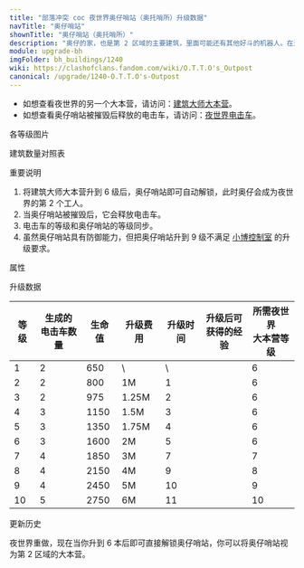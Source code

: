 ```yaml
---
title: "部落冲突 coc 夜世界奥仔哨站（奥托哨所）升级数据"
navTitle: "奥仔哨站"
shownTitle: "奥仔哨站（奥托哨所）"
description: "奥仔的家，也是第 2 区域的主要建筑，里面可能还有其他好斗的机器人。在进攻中摧毁奥仔哨站可额外获得一颗胜利之星。"
module: upgrade-bh
imgFolder: bh_buildings/1240
wiki: https://clashofclans.fandom.com/wiki/O.T.T.O's_Outpost
canonical: /upgrade/1240-O.T.T.O's-Outpost
---
```


- 如想查看夜世界的另一个大本营，请访问：[建筑大师大本营](/upgrade/1200-Builder-Hall)。
- 如想查看奥仔哨站被摧毁后释放的电击车，请访问：[夜世界电击车](/upgrade/1241-Zappy)。

<UnitInfo :folder="$frontmatter.imgFolder" imgSrc="O.T.T.O's_Outpost10.png" :imgAlt="$frontmatter.navTitle"
    description="奥仔的家，也是第 2 区域的主要建筑，里面可能还有其他好斗的机器人。<br>在进攻中摧毁奥仔哨站可额外获得一颗胜利之星。" />

<SmallTitle>各等级图片</SmallTitle>

<Panel>
    <UnitImgGroup :folder="$frontmatter.imgFolder">
        <UnitImg imgTitle="1 级" imgSrc="O.T.T.O's_Outpost1_thumb.png" imgHd="O.T.T.O's_Outpost1.png" />
        <UnitImg imgTitle="2 级" imgSrc="O.T.T.O's_Outpost2_thumb.png" imgHd="O.T.T.O's_Outpost2.png" />
        <UnitImg imgTitle="3 级" imgSrc="O.T.T.O's_Outpost3_thumb.png" imgHd="O.T.T.O's_Outpost3.png" />
        <UnitImg imgTitle="4 级" imgSrc="O.T.T.O's_Outpost4_thumb.png" imgHd="O.T.T.O's_Outpost4.png" />
        <UnitImg imgTitle="5 级" imgSrc="O.T.T.O's_Outpost5_thumb.png" imgHd="O.T.T.O's_Outpost5.png" />
        <UnitImg imgTitle="6 级" imgSrc="O.T.T.O's_Outpost6_thumb.png" imgHd="O.T.T.O's_Outpost6.png" />
        <UnitImg imgTitle="7 级" imgSrc="O.T.T.O's_Outpost7_thumb.png" imgHd="O.T.T.O's_Outpost7.png" />
        <UnitImg imgTitle="8 级" imgSrc="O.T.T.O's_Outpost8_thumb.png" imgHd="O.T.T.O's_Outpost8.png" />
        <UnitImg imgTitle="9 级" imgSrc="O.T.T.O's_Outpost9_thumb.png" imgHd="O.T.T.O's_Outpost9.png" />
        <UnitImg imgTitle="10 级" imgSrc="O.T.T.O's_Outpost10_thumb.png" imgHd="O.T.T.O's_Outpost10.png" />
    </UnitImgGroup>
</Panel>

<SmallTitle>建筑数量对照表</SmallTitle>

<BuildingNum>
    <BuildingNumRow title="大本等级" num="1 - 5, 6 - 10" />
    <BuildingNumRow title="合计" num="0, 1" />
    <BuildingNumRow title="第一区域的建筑数量上限" num="\, 0" />
    <BuildingNumRow title="第二区域的建筑数量上限" num="\, 1" />
</BuildingNum>

<SmallTitle>重要说明</SmallTitle>

1. 将建筑大师大本营升到 6 级后，奥仔哨站即可自动解锁，此时奥仔会成为夜世界的第 2 个工人。
2. 当奥仔哨站被摧毁后，它会释放电击车。
3. 电击车的等级和奥仔哨站的等级同步。
4. 虽然奥仔哨站具有防御能力，但把奥仔哨站升到 9 级不满足 [小博控制室](/upgrade/1284-B.O.B-Control) 的升级要求。

<SmallTitle>属性</SmallTitle>

<UnitProperties>
    <UnitProperty pKey="占地面积" pValue="4×4" />
    <UnitProperty pKey="判定面积" pValue="3×3" :isJudgeSquare="true" />
</UnitProperties>

<SmallTitle>升级数据</SmallTitle>

<script setup>
const tableExtraInfo = [
    {
        "column": 3,
        "type": "cost",
        "gpClass": "building",
        "icon": "Gold2"
    },
    {
        "column": 4,
        "type": "time",
        "gpClass": "building"
    },
    {
        "column": 5,
        "type": "exp",
        "icon": "Exp"
    }
];
</script>

<UnitTable :tableExtraInfo="tableExtraInfo">

| 等级 |生成的<br>电击车数量| 生命值 | 升级费用 | 升级时间 |升级后可<br>获得的经验|所需夜世界<br>大本营等级|
|  --- |        ---       |   ---  |    ---  |   ---   |         ---         |         ---          |
|   1  |         2        |   650  |      \  |    \    |                     |           6          |
|   2  |         2        |   800  |     1M  |    1    |                     |           6          |
|   3  |         2        |   975  |  1.25M  |    2    |                     |           6          |
|   4  |         3        |  1150  |   1.5M  |    3    |                     |           6          |
|   5  |         3        |  1350  |  1.75M  |    4    |                     |           6          |
|   6  |         3        |  1600  |     2M  |    5    |                     |           6          |
|   7  |         4        |  1850  |     3M  |    7    |                     |           7          |
|   8  |         4        |  2150  |     4M  |    9    |                     |           8          |
|   9  |         4        |  2450  |     5M  |   10    |                     |           9          |
|  10  |         5        |  2750  |     6M  |   11    |                     |          10          |

</UnitTable>

<SmallTitle>更新历史</SmallTitle>

<Timeline>
    <TimelineItem date="2023/05/15">
        <TimelineRow>夜世界重做，现在当你升到 6 本后即可直接解锁奥仔哨站，你可以将奥仔哨站视为第 2 区域的大本营。</TimelineRow>
    </TimelineItem>
    <TimelineItem :historyBottom="true" />
</Timeline>